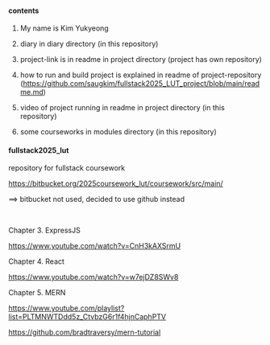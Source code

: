 #### contents 

1. My name is Kim Yukyeong


2. diary in diary directory (in this repository)


3. project-link is in readme in project directory (project has own repository)


4. how to run and build project is explained in readme of project-repository  (https://github.com/saugkim/fullstack2025_LUT_project/blob/main/readme.md)


5. video of project running in readme in project directory (in this repository)   


6. some courseworks in modules directory (in this repository)   




#### fullstack2025_lut
repository for fullstack coursework

https://bitbucket.org/2025coursework_lut/coursework/src/main/

==> bitbucket not used, decided to use github instead


<br> 

Chapter 3. ExpressJS

https://www.youtube.com/watch?v=CnH3kAXSrmU



Chapter 4. React 

https://www.youtube.com/watch?v=w7ejDZ8SWv8



Chapter 5. MERN 

https://www.youtube.com/playlist?list=PLTMNWTDdd5z_CtvbzG6r1f4hjnCaphPTV

https://github.com/bradtraversy/mern-tutorial
